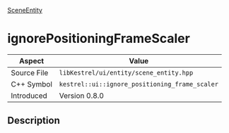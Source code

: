 [SceneEntity](index)
# ignorePositioningFrameScaler
| Aspect | Value |
| --- | --- |
| Source File | `libKestrel/ui/entity/scene_entity.hpp` |
| C++ Symbol | `kestrel::ui::ignore_positioning_frame_scaler` |
| Introduced | Version 0.8.0 |
## Description

